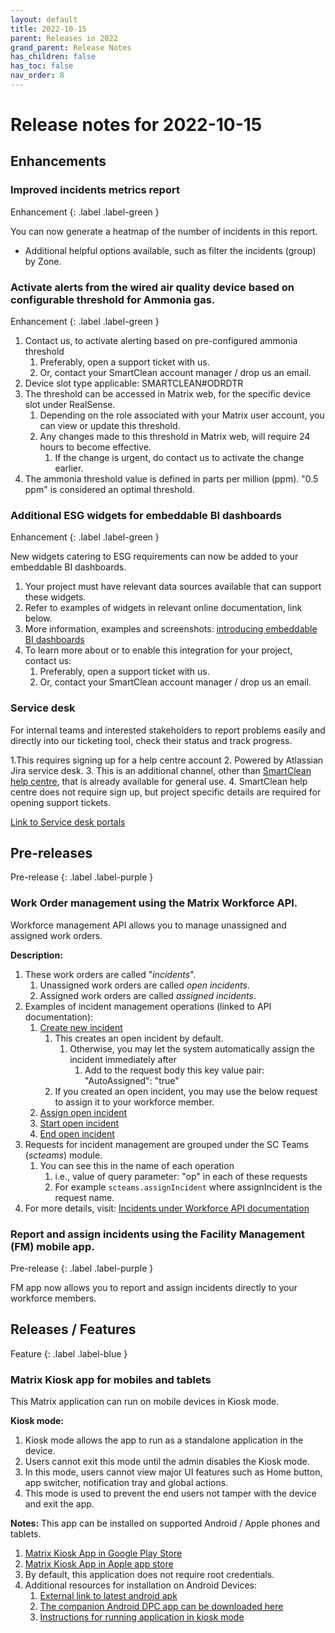 ```yaml
---
layout: default
title: 2022-10-15
parent: Releases in 2022
grand_parent: Release Notes
has_children: false
has_toc: false
nav_order: 8
---
```


# Release notes for 2022-10-15

## Enhancements

### Improved incidents metrics report
Enhancement
{: .label .label-green }

You can now generate a heatmap of the number of incidents in this report.
- Additional helpful options available, such as filter the incidents (group) by Zone.

### Activate alerts from the wired air quality device based on configurable threshold for Ammonia gas.
Enhancement
{: .label .label-green }

1. Contact us, to activate alerting based on pre-configured ammonia threshold
   1. Preferably, open a support ticket with us. 
   2. Or, contact your SmartClean account manager / drop us an email. 
2. Device slot type applicable: SMARTCLEAN#ODRDTR
3. The threshold can be accessed in Matrix web, for the specific device slot under RealSense.
   1. Depending on the role associated with your Matrix user account, you can view or update this threshold.
   2. Any changes made to this threshold in Matrix web, will require 24 hours to become effective.
      1. If the change is urgent, do contact us to activate the change earlier.
4. The ammonia threshold value is defined in parts per million (ppm). "0.5 ppm" is considered an optimal threshold.

### Additional ESG widgets for embeddable BI dashboards 
Enhancement
{: .label .label-green }

New widgets catering to ESG requirements can now be added to your embeddable BI dashboards.

1. Your project must have relevant data sources available that can support these widgets. 
2. Refer to examples of widgets in relevant online documentation, link below. 
3. More information, examples and screenshots: [introducing embeddable BI dashboards](https://www.docs.smartclean.io/integrations_ui.html)
4. To learn more about or to enable this integration for your project, contact us: 
   1. Preferably, open a support ticket with us. 
   2. Or, contact your SmartClean account manager / drop us an email.

### Service desk
For internal teams and interested stakeholders to report problems easily and directly into our ticketing tool, check their status and track progress.

1.This requires signing up for a help centre account 
2. Powered by Atlassian Jira service desk. 
3. This is an additional channel, other than [SmartClean help centre](help.smartclean.io), that is already available for general use. 
4. SmartClean help centre does not require sign up, but project specific details are required for opening support tickets.

[Link to Service desk portals](https://smartclean.atlassian.net/servicedesk/customer/portals) 

## Pre-releases

Pre-release
{: .label .label-purple }

### Work Order management using the Matrix Workforce API.

Workforce management API allows you to manage unassigned and assigned work orders.

**Description:**
1. These work orders are called "_incidents_".
   1. Unassigned work orders are called _open incidents_.
   2. Assigned work orders are called _assigned incidents_.
2. Examples of incident management operations (linked to API documentation):
   1. [Create new incident](https://www.apidocs.smartclean.io/workforce/incident/create-incident-without-assignee.html)
      1. This creates an open incident by default.
         1. Otherwise, you may let the system automatically assign the incident immediately after
            1. Add to the request body this key value pair: "AutoAssigned": "true"
      2. If you created an open incident, you may use the below request to assign it to your workforce member. 
   2. [Assign open incident](https://www.apidocs.smartclean.io/workforce/incident/assign-incident.html)
   3. [Start open incident](https://www.apidocs.smartclean.io/workforce/incident/start-open-incident.html)
   4. [End open incident](https://www.apidocs.smartclean.io/workforce/incident/end-open-incident.html)
3. Requests for incident management are grouped under the SC Teams (_scteams_) module.
   1. You can see this in the name of each operation 
      1. i.e., value of query parameter: "op" in each of these requests
      2. For example `scteams.assignIncident` where assignIncident is the request name.
4. For more details, visit: [Incidents under Workforce API documentation](https://www.apidocs.smartclean.io/workforce/incident/incident.html)

### Report and assign incidents using the Facility Management (FM) mobile app.
Pre-release
{: .label .label-purple }

FM app now allows you to report and assign incidents directly to your workforce members.

## Releases / Features
Feature
{: .label .label-blue }

### Matrix Kiosk app for mobiles and tablets

This Matrix application can run on mobile devices in Kiosk mode.

**Kiosk mode:**
1. Kiosk mode allows the app to run as a standalone application in the device.
2. Users cannot exit this mode until the admin disables the Kiosk mode. 
3. In this mode, users cannot view major UI features such as Home button, app switcher, notification tray and global actions. 
4. This mode is used to prevent the end users not tamper with the device and exit the app.

**Notes:**
This app can be installed on supported Android / Apple phones and tablets.
1. [Matrix Kiosk App in Google Play Store](https://play.google.com/store/apps/details?id=com.app.matrix_tablet_app)
2. [Matrix Kiosk App in Apple app store](https://apps.apple.com/sg/app/matrix-kiosk/id1631088978)
3. By default, this application does not require root credentials. 
4. Additional resources for installation on Android Devices:
   1. [External link to latest android apk](https://feedback-apks.s3.ap-southeast-1.amazonaws.com/mKioskv1.0.14%2B9-release.apk)
   2. [The companion Android DPC app can be downloaded here](https://feedback-apks.s3.ap-southeast-1.amazonaws.com/kiosk/utils/dpcV1.apk)
   3. [Instructions for running application in kiosk mode](https://feedback-apks.s3.ap-southeast-1.amazonaws.com/kiosk/docs/IN-Matrix-Kiosk-kiosk-mode_-181022-034210.pdf)
